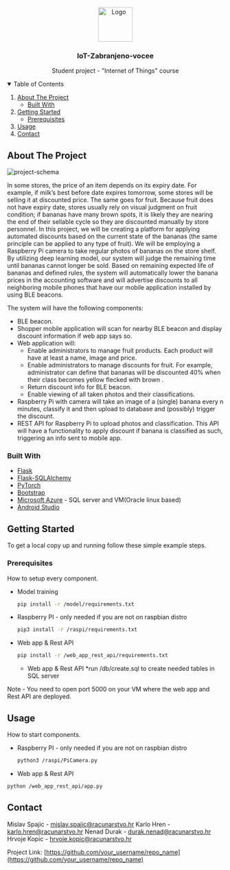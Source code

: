 <!-- PROJECT LOGO -->
<br />
<p align="center">
  <a href="https://github.com/MySlav/IoT-Zabranjeno-voce">
    <img src="https://i.ibb.co/zbZkRmt/android-chrome-512x512.png" alt="Logo" width="80" height="80">
  </a>

  <h3 align="center">IoT-Zabranjeno-vocee</h3>

  <p align="center">
    Student project - "Internet of Things" course
  </p>
</p>



<!-- TABLE OF CONTENTS -->
<details open="open">
  <summary>Table of Contents</summary>
  <ol>
    <li>
      <a href="#about-the-project">About The Project</a>
      <ul>
        <li><a href="#built-with">Built With</a></li>
      </ul>
    </li>
    <li>
      <a href="#getting-started">Getting Started</a>
      <ul>
        <li><a href="#prerequisites">Prerequisites</a></li>
      </ul>
    </li>
    <li><a href="#usage">Usage</a></li>
    <li><a href="#contact">Contact</a></li>
  </ol>
</details>



<!-- ABOUT THE PROJECT -->
## About The Project

![project-schema](https://i.ibb.co/yq5KQ0m/shema-Projekta.jpg])

In some stores, the price of an item depends on its expiry date. For example, if milk’s best before date expires tomorrow, some stores will be selling it at discounted price. The same goes for fruit. 
Because fruit does not have expiry date, stores usually rely on visual judgment on fruit condition; if bananas have many brown spots, it is likely they are nearing the end of their sellable cycle so they are discounted manually by store personnel. 
In this project, we will be creating a platform for applying automated discounts based on the current state of the bananas (the same principle can be applied to any type of fruit).
We will be employing a Raspberry Pi camera to take regular photos of bananas on the store shelf. 
By utilizing deep learning model, our system will judge the remaining time until bananas cannot longer be sold. 
Based on remaining expected life of bananas and defined rules, the system will automatically lower the banana prices in the accounting software and will advertise discounts to all neighboring mobile phones that have our mobile application installed by using BLE beacons.

The system will have the following components:
*	BLE beacon.
*	Shopper mobile application will scan for nearby BLE beacon and display discount information if web app says so.
*	Web application will:
    *	Enable administrators to manage fruit products. Each product will have at least a name, image and price. 
    *	Enable administrators to manage discounts for fruit. For example, administrator can define that bananas will be discounted 40% when their class becomes yellow flecked with brown .
    *	Return discount info for BLE beacon.
    *	Enable viewing of all taken photos and their classifications.
*	Raspberry Pi with camera will take an image of a (single) banana every n minutes, classify it and then upload to database and (possibly) trigger the discount.
*	REST API for Raspberry Pi to upload photos and classification. This API will have a functionality to apply discount if banana is classified as such, triggering an info sent to mobile app.

### Built With

* [Flask](https://flask.palletsprojects.com)
* [Flask-SQLAlchemy](https://flask-sqlalchemy.palletsprojects.com)
* [PyTorch](https://pytorch.org/)
* [Bootstrap](https://getbootstrap.com)
* [Microsoft Azure](https://azure.microsoft.com) - SQL server and VM(Oracle linux based)
* [Android Studio](https://developer.android.com/studio)



<!-- GETTING STARTED -->
## Getting Started

To get a local copy up and running follow these simple example steps.

### Prerequisites

How to setup every component.
* Model training
  ```sh
  pip install -r /model/requirements.txt
  ```
* Raspberry PI - only needed if you are not on raspbian distro
  ```sh
  pip3 install -r /raspi/requirements.txt
  ```
* Web app & Rest API
  ```sh
  pip install -r /web_app_rest_api/requirements.txt
  ```
  * Web app & Rest API
     *run /db/create.sql to create needed tables in SQL server

Note - You need to open port 5000 on your VM where the web app and Rest API are deployed.
<!-- USAGE EXAMPLES -->
## Usage

How to start components.


* Raspberry PI - only needed if you are not on raspbian distro
  ```sh
  python3 /raspi/PiCamera.py
  ```
 * Web app & Rest API
  ```sh
  python /web_app_rest_api/app.py
  ```

<!-- CONTACT -->
## Contact

Mislav Spajic - mislav.spajic@racunarstvo.hr
Karlo Hren - karlo.hren@racunarstvo.hr
Nenad Durak - durak.nenad@racunarstvo.hr
Hrvoje Kopic - hrvoje.kopic@racunarstvo.hr

Project Link: [https://github.com/your_username/repo_name](https://github.com/your_username/repo_name)
